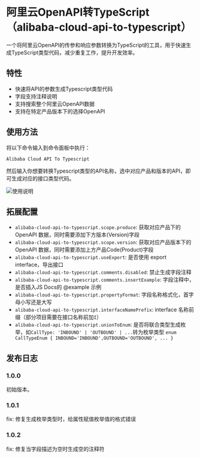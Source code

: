 # 阿里云OpenAPI转TypeScript（alibaba-cloud-api-to-typescript）

一个将阿里云OpenAPI的传参和响应参数转换为TypeScript的工具，用于快速生成TypeScript类型代码，减少重复工作，提升开发效率。

## 特性

- 快速将API的参数生成Typescript类型代码
- 字段支持注释说明
- 支持搜索整个阿里云OpenAPI数据
- 支持在特定产品版本下的选择OpenAPI

## 使用方法
将以下命令输入到命令面板中执行：
```
Alibaba Cloud API To Typescript
```
然后输入你想要转换Typescript类型的API名称，选中对应产品和版本的API，即可生成对应的接口类型代码。

![使用说明](images/guide.gif)

## 拓展配置

* `alibaba-cloud-api-to-typescript.scope.produce`: 获取对应产品下的 OpenAPI 数据，同时需要添加下方版本(Version)字段
* `alibaba-cloud-api-to-typescript.scope.version`: 获取对应产品版本下的 OpenAPI 数据，同时需要添加上方产品Code(Product)字段
* `alibaba-cloud-api-to-typescript.useExport`: 是否使用 export interface，导出接口
* `alibaba-cloud-api-to-typescript.comments.disabled`: 禁止生成字段注释
* `alibaba-cloud-api-to-typescript.comments.insertExample`: 字段注释中，是否插入JS Docs的 @example 示例
* `alibaba-cloud-api-to-typescript.propertyFormat`: 字段名称格式化，首字母小写还是大写
* `alibaba-cloud-api-to-typescript.interfaceNamePrefix`: interface 名称前缀（部分项目需要在接口名称前加`I`）
* `alibaba-cloud-api-to-typescript.unionToEnum`: 是否将联合类型生成枚举，如`CallType: 'INBOUND' | 'OUTBOUND' | ...`转为枚举类型 `enum CallTypeEnum { INBOUND='INBOUND',OUTBOUND='OUTBOUND', ... }`

## 发布日志

### 1.0.0
初始版本。

### 1.0.1
fix: 修复生成枚举类型时，给属性赋值枚举值的格式错误

### 1.0.2
fix: 修复当字段描述为空时生成空的注释符
